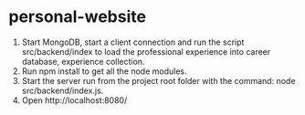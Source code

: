 # personal-website
1. Start MongoDB, start a client connection and run the script src/backend/index to load the professional experience into career database, experience collection.
2. Run npm install to get all the node modules.
3. Start the server run from the project root folder with the command: node src/backend/index.js.
4. Open http://localhost:8080/
